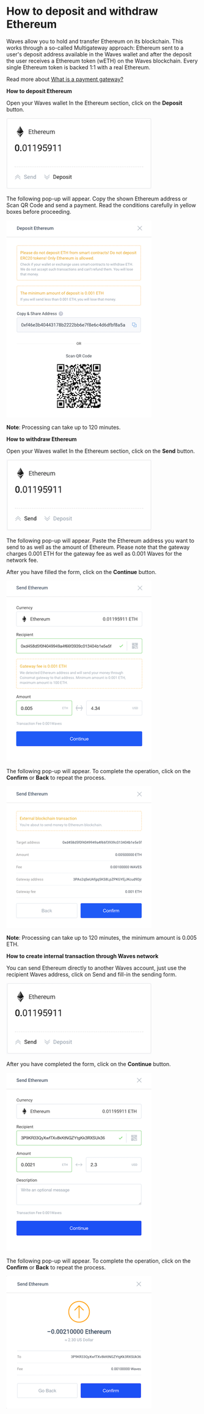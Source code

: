 # How to deposit and withdraw Ethereum

Waves allow you to hold and transfer Ethereum on its blockchain. This works through a so-called Multigateway approach: Ethereum sent to a user's deposit address available in the Waves wallet and after the deposit the user receives a Ethereum token (wETH) on the Waves blockchain. Every single Ethereum token is backed 1:1 with a real Ethereum.

Read more about [What is a payment gateway?](/waves-client/transfers-and-gateways/payment-gateway.md)

**How to deposit Ethereum**

Open your Waves wallet
In the Ethereum section, click on the **Deposit** button.

![](/_assets/ethereum_transfers_01.png)

The following pop-up will appear.
Copy the shown Ethereum address or Scan QR Code and send a payment.
Read the conditions carefully in yellow boxes before proceeding.

![](/_assets/ethereum_transfers_02.png)

**Note**: Processing can take up to 120 minutes.

**How to withdraw Ethereum**

Open your Waves wallet
In the Ethereum section, click on the **Send** button.

![](/_assets/ethereum_transfers_03.png)

The following pop-up will appear.
Paste the Ethereum address you want to send to as well as the amount of Ethereum.
Please note that the gateway charges 0.001 ETH for the gateway fee as well as 0.001 Waves for the network fee.

After you have filled the form, click on the **Continue** button.

![](/_assets/ethereum_transfers_04.png)

The following pop-up will appear.
To complete the operation, click on the **Confirm** or **Back** to repeat the process.

![](/_assets/ethereum_transfers_05.png)

**Note**: Processing can take up to 120 minutes, the minimum amount is 0.005 ETH.

**How to create internal transaction through Waves network**

You can send Ethereum directly to another Waves account, just use the recipient Waves address, click on Send and fill-in the sending form.

![](/_assets/ethereum_transfers_06.png)

After you have completed the form, click on the **Continue** button.

![](/_assets/ethereum_transfers_07.png)

The following pop-up will appear.
To complete the operation, click on the **Confirm** or **Back** to repeat the process.

![](/_assets/ethereum_transfers_08.png)
